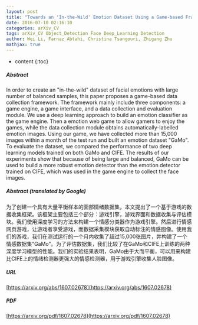 ```yaml
---
layout: post
title: "Towards an 'In-the-Wild' Emotion Dataset Using a Game-based Framework"
date: 2016-07-10 02:16:10
categories: arXiv_CV
tags: arXiv_CV Object_Detection Face Deep_Learning Detection
author: Wei Li, Farnaz Abtahi, Christina Tsangouri, Zhigang Zhu
mathjax: true
---
```


* content
{:toc}

##### Abstract
In order to create an "in-the-wild" dataset of facial emotions with large number of balanced samples, this paper proposes a game-based data collection framework. The framework mainly include three components: a game engine, a game interface, and a data collection and evaluation module. We use a deep learning approach to build an emotion classifier as the game engine. Then a emotion web game to allow gamers to enjoy the games, while the data collection module obtains automatically-labelled emotion images. Using our game, we have collected more than 15,000 images within a month of the test run and built an emotion dataset "GaMo". To evaluate the dataset, we compared the performance of two deep learning models trained on both GaMo and CIFE. The results of our experiments show that because of being large and balanced, GaMo can be used to build a more robust emotion detector than the emotion detector trained on CIFE, which was used in the game engine to collect the face images.

##### Abstract (translated by Google)
为了创建一个具有大量平衡样本的面部情绪数据集，本文提出了一个基于游戏的数据收集框架。该框架主要包括三个部分：游戏引擎，游戏界面和数据收集与评估模块。我们使用深度学习的方法来构建一个情感分类器作为游戏引擎。然后进行情感网页游戏，让游戏者享受游戏，而数据采集模块获取自动标注的情感图像。使用我们的游戏，我们在测试运行的一个月内收集了超过15,000张图片，并构建了一个情感数据集“GaMo”。为了评估数据集，我们比较了在GaMo和CIFE上训练的两种深度学习模型的性能。我们的实验结果表明，GaMo由于大而平衡，可以用来构建比CIFE上的情绪检测器更强大的情感检测器，用于游戏引擎收集人脸图像。

##### URL
[https://arxiv.org/abs/1607.02678](https://arxiv.org/abs/1607.02678)

##### PDF
[https://arxiv.org/pdf/1607.02678](https://arxiv.org/pdf/1607.02678)

